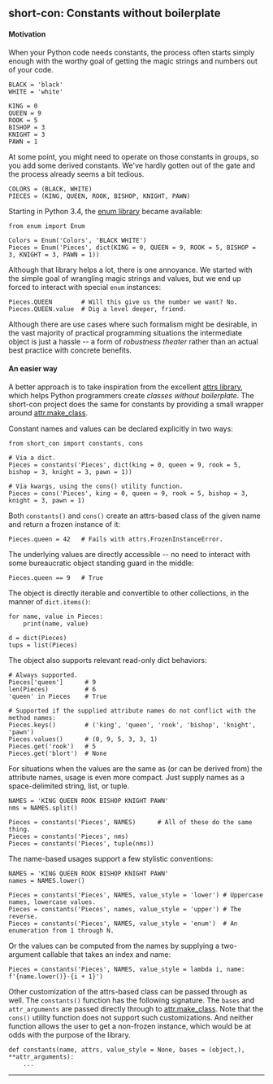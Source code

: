 ## short-con: Constants without boilerplate


#### Motivation

When your Python code needs constants, the process often starts simply enough
with the worthy goal of getting the magic strings and numbers out of your code.

    BLACK = 'black'
    WHITE = 'white'

    KING = 0
    QUEEN = 9
    ROOK = 5
    BISHOP = 3
    KNIGHT = 3
    PAWN = 1

At some point, you might need to operate on those constants in groups, so you
add some derived constants. We've hardly gotten out of the gate and the process
already seems a bit tedious.

    COLORS = (BLACK, WHITE)
    PIECES = (KING, QUEEN, ROOK, BISHOP, KNIGHT, PAWN)

Starting in Python 3.4, the [enum library][enum_url] became available:

    from enum import Enum

    Colors = Enum('Colors', 'BLACK WHITE')
    Pieces = Enum('Pieces', dict(KING = 0, QUEEN = 9, ROOK = 5, BISHOP = 3, KNIGHT = 3, PAWN = 1))

Although that library helps a lot, there is one annoyance. We started with the
simple goal of wrangling magic strings and values, but we end up forced to
interact with special `enum` instances:

    Pieces.QUEEN        # Will this give us the number we want? No.
    Pieces.QUEEN.value  # Dig a level deeper, friend.

Although there are use cases where such formalism might be desirable, in
the vast majority of practical programming situations the intermediate object
is just a hassle -- a form of *robustness theater* rather than an actual best
practice with concrete benefits.


#### An easier way

A better approach is to take inspiration from the excellent [attrs
library][attrs_url], which helps Python programmers create *classes without
boilerplate*. The short-con project does the same for constants by providing a
small wrapper around [attr.make_class][make_class_url].

Constant names and values can be declared explicitly in two ways:

    from short_con import constants, cons

    # Via a dict.
    Pieces = constants('Pieces', dict(king = 0, queen = 9, rook = 5, bishop = 3, knight = 3, pawn = 1))

    # Via kwargs, using the cons() utility function.
    Pieces = cons('Pieces', king = 0, queen = 9, rook = 5, bishop = 3, knight = 3, pawn = 1)

Both `constants()` and `cons()` create an attrs-based class of the given name
and return a frozen instance of it:

    Pieces.queen = 42   # Fails with attrs.FrozenInstanceError.

The underlying values are directly accessible -- no need to interact with some
bureaucratic object standing guard in the middle:

    Pieces.queen == 9   # True

The object is directly iterable and convertible to other collections, in the
manner of `dict.items()`:

    for name, value in Pieces:
        print(name, value)

    d = dict(Pieces)
    tups = list(Pieces)

The object also supports relevant read-only dict behaviors:

    # Always supported.
    Pieces['queen']      # 9
    len(Pieces)          # 6
    'queen' in Pieces    # True

    # Supported if the supplied attribute names do not conflict with the method names:
    Pieces.keys()        # ('king', 'queen', 'rook', 'bishop', 'knight', 'pawn')
    Pieces.values()      # (0, 9, 5, 3, 3, 1)
    Pieces.get('rook')   # 5
    Pieces.get('blort')  # None

For situations when the values are the same as (or can be derived from) the
attribute names, usage is even more compact. Just supply names as a
space-delimited string, list, or tuple.

    NAMES = 'KING QUEEN ROOK BISHOP KNIGHT PAWN'
    nms = NAMES.split()

    Pieces = constants('Pieces', NAMES)      # All of these do the same thing.
    Pieces = constants('Pieces', nms)
    Pieces = constants('Pieces', tuple(nms))

The name-based usages support a few stylistic conventions:

    NAMES = 'KING QUEEN ROOK BISHOP KNIGHT PAWN'
    names = NAMES.lower()

    Pieces = constants('Pieces', NAMES, value_style = 'lower') # Uppercase names, lowercase values.
    Pieces = constants('Pieces', names, value_style = 'upper') # The reverse.
    Pieces = constants('Pieces', NAMES, value_style = 'enum')  # An enumeration from 1 through N.

Or the values can be computed from the names by supplying a two-argument
callable that takes an index and name:

    Pieces = constants('Pieces', NAMES, value_style = lambda i, name: f'{name.lower()}-{i + 1}')

Other customization of the attrs-based class can be passed through as well. The
`constants()` function has the following signature. The `bases` and
`attr_arguments` are passed directly through to
[attr.make_class][make_class_url]. Note that the `cons()` utility function does
not support such customizations. And neither function allows the user to get a
non-frozen instance, which would be at odds with the purpose of the library.

    def constants(name, attrs, value_style = None, bases = (object,), **attr_arguments):
        ...

----

[stackoverflow_url]: https://stackoverflow.com/questions/2682745
[enum_url]: https://docs.python.org/3/library/enum.html
[attrs_url]: https://www.attrs.org/en/stable/
[make_class_url]: https://www.attrs.org/en/stable/api.html#attr.make_class

